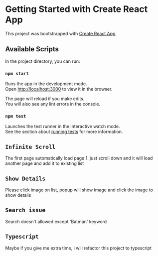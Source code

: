 # Getting Started with Create React App

This project was bootstrapped with [Create React App](https://github.com/facebook/create-react-app).


## Available Scripts

In the project directory, you can run:

### `npm start`

Runs the app in the development mode.\
Open [http://localhost:3000](http://localhost:3000) to view it in the browser.

The page will reload if you make edits.\
You will also see any lint errors in the console.

### `npm test`

Launches the test runner in the interactive watch mode.\
See the section about [running tests](https://facebook.github.io/create-react-app/docs/running-tests) for more information.

## `Infinite Scroll`
The first page automatically load page 1. just scroll down and it will load another page and add it to existing list

## `Show Details`
Please click image on list, popup will show image and click the image to show details

## `Search issue`
Search doesn't allowed except 'Batman' keyword

## `Typescript`
Maybe if you give me extra time, i will refactor this project to typescript